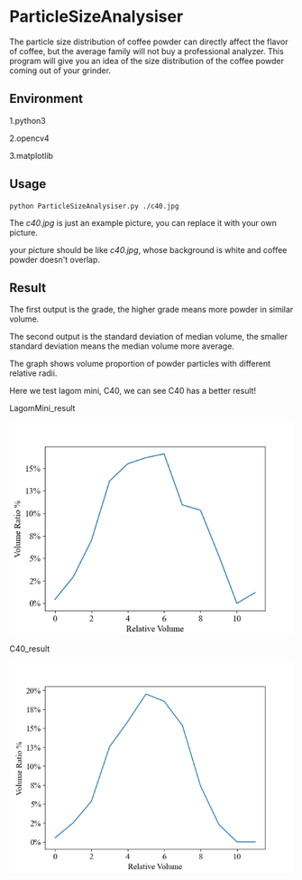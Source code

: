 # ParticleSizeAnalysiser


The particle size distribution of coffee powder can directly affect the flavor of coffee, but the average family will not buy a professional analyzer. This program will give you an idea of the size distribution of the coffee powder coming out of your grinder. 

## Environment
1.python3

2.opencv4

3.matplotlib

## Usage
```
python ParticleSizeAnalysiser.py ./c40.jpg
```
The *c40.jpg* is just an example picture, you can replace it with your own picture.

your picture should be like *c40.jpg*, whose background is white and coffee powder doesn't overlap.

## Result

The first output is the grade, the higher grade means more powder in similar volume.

The second output is the standard deviation of median volume, the smaller standard deviation means the median volume more average.

The graph shows volume proportion of powder particles with different relative radii.

Here we test lagom mini, C40, we can see C40 has a better result!


LagomMini_result

![avatar](https://github.com/bishopAL/ParticleSizeAnalysiser/blob/master/lagomMini_result.png)

C40_result

![avatar](https://github.com/bishopAL/ParticleSizeAnalysiser/blob/master/c40_result.png)
